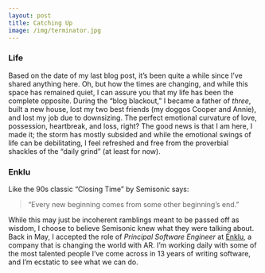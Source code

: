 ```yaml
---
layout: post
title: Catching Up
image: /img/terminator.jpg
---
```

### Life

Based on the date of my last blog post, it’s been quite a while since I’ve shared anything here. Oh, but how the times are changing, and while this space has remained quiet, I can assure you that my life has been the complete opposite. During the “blog blackout,” I became a father of _three_, built a new house, lost my two best friends (my doggos Cooper and Annie), and lost my job due to downsizing. The perfect emotional curvature of love, possession, heartbreak, and loss, right? The good news is that I am here, I made it; the storm has mostly subsided and while the emotional swings of life can be debilitating, I feel refreshed and free from the proverbial shackles of the “daily grind” (at least for now).

### Enklu

Like the 90s classic “Closing Time” by Semisonic says:
> “Every new beginning comes from some other beginning’s end.” 

While this may just be incoherent ramblings meant to be passed off as wisdom, I choose to believe Semisonic knew what they were talking about. Back in May, I accepted the role of _Principal Software Engineer_ at [Enklu](http://www.enklu.com), a company that is changing the world with AR. I’m working daily with some of the most talented people I’ve come across in 13 years of writing software, and I’m ecstatic to see what we can do.
